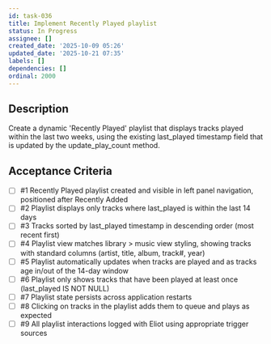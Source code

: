 ```yaml
---
id: task-036
title: Implement Recently Played playlist
status: In Progress
assignee: []
created_date: '2025-10-09 05:26'
updated_date: '2025-10-21 07:35'
labels: []
dependencies: []
ordinal: 2000
---
```


## Description

Create a dynamic 'Recently Played' playlist that displays tracks played within the last two weeks, using the existing last_played timestamp field that is updated by the update_play_count method.

## Acceptance Criteria
<!-- AC:BEGIN -->
- [ ] #1 Recently Played playlist created and visible in left panel navigation, positioned after Recently Added
- [ ] #2 Playlist displays only tracks where last_played is within the last 14 days
- [ ] #3 Tracks sorted by last_played timestamp in descending order (most recent first)
- [ ] #4 Playlist view matches library > music view styling, showing tracks with standard columns (artist, title, album, track#, year)
- [ ] #5 Playlist automatically updates when tracks are played and as tracks age in/out of the 14-day window
- [ ] #6 Playlist only shows tracks that have been played at least once (last_played IS NOT NULL)
- [ ] #7 Playlist state persists across application restarts
- [ ] #8 Clicking on tracks in the playlist adds them to queue and plays as expected
- [ ] #9 All playlist interactions logged with Eliot using appropriate trigger sources
<!-- AC:END -->
